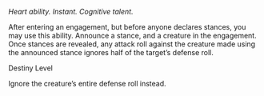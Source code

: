 *Heart ability. Instant. Cognitive talent.*

After entering an engagement, but before anyone declares stances, you may use this ability. Announce a stance, and a creature in the engagement. Once stances are revealed, any attack roll against the creature made using the announced stance ignores half of the target’s defense roll.

<div class="destiny-level">Destiny Level</div class="destiny-level">

Ignore the creature’s entire defense roll instead.
